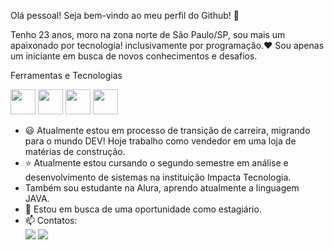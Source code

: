 Olá pessoal! Seja bem-vindo ao meu perfil do Github! 👋

Tenho 23 anos, moro na zona norte de São Paulo/SP, sou mais um apaixonado por tecnologia! inclusivamente por programação.❤ 
Sou apenas um iniciante em busca de novos conhecimentos e desafios.

Ferramentas e Tecnologias

<img src="https://cdn.jsdelivr.net/gh/devicons/devicon/icons/git/git-original.svg" width="40" height="40"/> <img src="https://cdn.jsdelivr.net/gh/devicons/devicon/icons/github/github-original.svg" width="40" height="40" /> <img src="https://cdn.jsdelivr.net/gh/devicons/devicon/icons/java/java-original.svg" width="40" height="40"/> 
            <img src="https://cdn.jsdelivr.net/gh/devicons/devicon/icons/python/python-original.svg" width="40" height="40" />
          
          
          
          
          
          
- 😃 Atualmente estou em processo de transição de carreira, migrando para o mundo DEV! Hoje trabalho como vendedor em uma loja de matérias de construção.
- ⭐ Atualmente estou cursando o segundo semestre em análise e desenvolvimento de sistemas na instituição Impacta Tecnologia.
- Também sou estudante na Alura, aprendo atualmente a linguagem JAVA.  
- 🤝 Estou em busca de uma oportunidade como estagiário.
- 📫 Contatos:
  <div> 
     <a href="https://www.linkedin.com/in/allyson-alves-2a1414195" target="_blank"><img src="https://img.shields.io/badge/-LinkedIn-%230077B5?style=for-the-badge&logo=linkedin&logoColor=white" target="_blank"></a> <a href = "allyson.silvacosta02@gmail.com"><img src="https://img.shields.io/badge/Gmail-D14836?style=for-the-badge&logo=gmail&logoColor=white" target="_blank"></a>
 </div>


  
